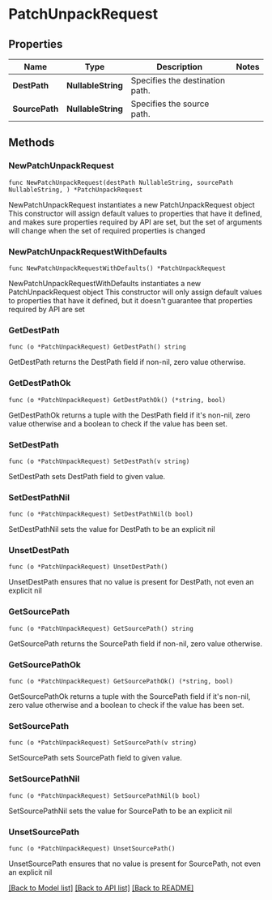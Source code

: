 # PatchUnpackRequest

## Properties

Name | Type | Description | Notes
------------ | ------------- | ------------- | -------------
**DestPath** | **NullableString** | Specifies the destination path. | 
**SourcePath** | **NullableString** | Specifies the source path. | 

## Methods

### NewPatchUnpackRequest

`func NewPatchUnpackRequest(destPath NullableString, sourcePath NullableString, ) *PatchUnpackRequest`

NewPatchUnpackRequest instantiates a new PatchUnpackRequest object
This constructor will assign default values to properties that have it defined,
and makes sure properties required by API are set, but the set of arguments
will change when the set of required properties is changed

### NewPatchUnpackRequestWithDefaults

`func NewPatchUnpackRequestWithDefaults() *PatchUnpackRequest`

NewPatchUnpackRequestWithDefaults instantiates a new PatchUnpackRequest object
This constructor will only assign default values to properties that have it defined,
but it doesn't guarantee that properties required by API are set

### GetDestPath

`func (o *PatchUnpackRequest) GetDestPath() string`

GetDestPath returns the DestPath field if non-nil, zero value otherwise.

### GetDestPathOk

`func (o *PatchUnpackRequest) GetDestPathOk() (*string, bool)`

GetDestPathOk returns a tuple with the DestPath field if it's non-nil, zero value otherwise
and a boolean to check if the value has been set.

### SetDestPath

`func (o *PatchUnpackRequest) SetDestPath(v string)`

SetDestPath sets DestPath field to given value.


### SetDestPathNil

`func (o *PatchUnpackRequest) SetDestPathNil(b bool)`

 SetDestPathNil sets the value for DestPath to be an explicit nil

### UnsetDestPath
`func (o *PatchUnpackRequest) UnsetDestPath()`

UnsetDestPath ensures that no value is present for DestPath, not even an explicit nil
### GetSourcePath

`func (o *PatchUnpackRequest) GetSourcePath() string`

GetSourcePath returns the SourcePath field if non-nil, zero value otherwise.

### GetSourcePathOk

`func (o *PatchUnpackRequest) GetSourcePathOk() (*string, bool)`

GetSourcePathOk returns a tuple with the SourcePath field if it's non-nil, zero value otherwise
and a boolean to check if the value has been set.

### SetSourcePath

`func (o *PatchUnpackRequest) SetSourcePath(v string)`

SetSourcePath sets SourcePath field to given value.


### SetSourcePathNil

`func (o *PatchUnpackRequest) SetSourcePathNil(b bool)`

 SetSourcePathNil sets the value for SourcePath to be an explicit nil

### UnsetSourcePath
`func (o *PatchUnpackRequest) UnsetSourcePath()`

UnsetSourcePath ensures that no value is present for SourcePath, not even an explicit nil

[[Back to Model list]](../README.md#documentation-for-models) [[Back to API list]](../README.md#documentation-for-api-endpoints) [[Back to README]](../README.md)


